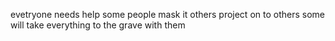 evetryone needs help
some people mask it
others project on to others
some will take everything to the grave with them
